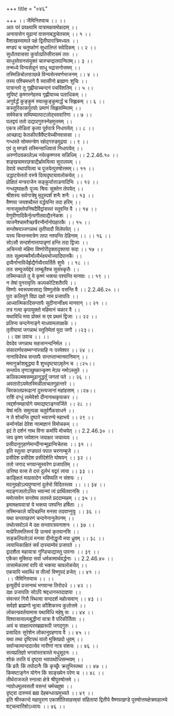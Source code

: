+++
title = "०४६"

+++
।। जैमिनिरुवाच ।। ।।  
अतः परं प्रवक्ष्यामि यात्रामक्षयमोक्षदाम् ।।  
अनायासेन मूढानां वासनाबद्धचेतसाम् ।। १ ।।  
वैशाखस्यामले पक्षे द्वितीयारात्रिमध्यतः ।।  
मण्डपं च चतुष्कोणं सुधालिप्तं सवेदिकम् ।। २ ।।  
सुधौतवाससा कुर्यात्प्रतिसीरासमं ततः ।।  
साधुसोपानसंयुक्तं चारुचन्द्रातपान्वितम्।। ३ ।।  
तन्मध्ये विन्यसेन्नूनं साधु भद्रासनोत्तमम् ।।  
तस्मिन्निचोलसञ्छन्ने विन्यसेत्स्वर्णभाजनम् ।। ४ ।।  
तस्य पश्चिमभागे वै स्वासीनो ब्राह्मणः शुचिः ।।  
पात्रान्तरे तु गृह्णीयाच्चन्दनं पचविंशतिम् ।। ५ ।।  
सुपिष्टं कृष्णस्नेहस्य गृह्णीयाच्च पलाधिकम् ।।  
अगुर्वर्द्धं कुङ्कुमं स्यात्कुङ्कुमार्द्धं च सिह्लकम् ।। ६ ।।  
कस्तूरिकाकर्पुरयोः प्रमाणं सिह्लसम्मितम् ।।  
सर्वमेकत्र सम्पिष्यात्पाटलोद्भववारिणा ।। ७ ।।  
पलद्वयं ततो दद्यादगुरुस्नेहमुत्तमम् ।।  
एकत्र लोडितां कृत्वा पूर्वपात्रे निधापयेत् ।। ८ ।।  
आच्छाद्य केतकीपत्रैर्वेष्टयेच्चीनवाससा ।।  
गन्धस्ते सोममन्त्रेण रक्षेद्गरुडमुद्रया ।। ९ ।।  
एवं तु मण्डपे तस्मिन्साधिवासं निधापयेत् ।।  
अरुणोदयकालेऽथ नयेत्कृष्णस्य सन्निधिम् ।। 2.2.46.१० ।।  
शङ्खचामरछत्राद्यैर्भ्रामयित्वा सुरालयम् ।।  
देवाग्रे स्थापयित्वा च पूजयेत्पुरुषोत्तमम्।। ११ ।।  
उद्धाटयेत्ततो वस्त्रे दिव्यदृष्ट्यावलोकयेत् ।।  
प्रोक्षितं मन्त्रराजेन सङ्कुर्यात्ताडनादिभिः ।। १२ ।।  
गन्धपुष्पाक्षतैः पूज्यः श्रियः सूक्तेन लेपयेत् ।।  
श्रीशस्य सर्वगात्रेषु मृदुस्पर्शं शनैः शनैः ।। १३ ।।  
वैष्णवा जयशब्दैस्तं वर्द्धयन्ति तदा हरिम् ।।  
नानासूक्तोपनिषदैर्विद्वांसस्तं स्तुवन्ति वै ।। १४ ।।  
वेणुवीणादिकैर्नृत्यगीतवाद्यैरनेकशः ।।  
व्यजनैश्चामरैच्छत्रैरन्यैर्नानोपहारकैः ।। १५ ।।  
सन्तोषयञ्जगन्नाथं तृतीयादौ विलेपयेत् ।।  
यस्य चिन्तनमात्रेण तापा नश्यन्ति देहिनाम् ।। ।। १६ ।।  
सोऽसौ सन्दर्शनात्तापान्नृणां हन्ति तदा द्विजाः ।।  
अचिन्त्यो महिमा विष्णोरीदृक्तादृक्तया सदा ।। १७ ।।  
ततः सूक्ष्माम्बरैर्माल्यैर्भक्ष्यभोज्यादिपानकैः ।।  
द्रव्यैर्नानाविधैर्हृद्यैर्गव्यैरावर्तितैः शुभैः ।। १८ ।।  
ततः सम्पूजयेद्देवं ताम्बूलैश्च सुसंस्कृतैः ।।  
तस्मिन्काले तु ये कृष्णं भक्त्या पश्यन्ति मानवाः ।। १९ ।।  
न तेषां पुनरावृत्तिः कल्पकोटिशतैरपि ।।  
विष्णोः स्वरूपमासाद्य विष्णुलोके वसन्ति वै ।। 2.2.46.२० ।।  
पुरा कलियुगे विप्रा दक्षो नाम प्रजापतिः ।।  
आध्यात्मिकादिसन्तापैः सुदीनान्वीक्ष्य मानवान् ।। २१ ।।  
तत्र गत्वा कृपायुक्तो महिमानं चकार वै ।।  
यथाविधि मया प्रोक्तं स एव प्रथमं द्विजाः ।। २२ ।।  
प्रलिप्य चन्दनेनाङ्गे माधवामलपक्षके ।।  
तृतीयायां जगन्नाथं स्तुतिमेतां मुदा जगौ ।।२३।।  
।। दक्ष उवाच ।। ।।  
देवदेव जगन्नाथ सहजानन्दनिर्मल ।।  
संसारार्णवसम्मग्नांस्त्राहि नः परमेश्वर ।। २४ ।।  
नानाविधैश्च सन्तापैः सन्तप्तान्मानवानिमान् ।।  
ममानुक्रोशबुद्ध्या वै शुभदृष्ट्याऽमृतेन च ।।२५।।  
सन्तर्पय तृणाञ्छुष्कान्कृष्ण मेऽघ नमोऽस्तुते ।।  
कलिकल्मषसम्मूढानुद्धर्तुं जगतां पते ।। २६ ।।  
अवतारोऽयमेतस्मिन्नीलाचलगुहान्तरे ।।  
चिरकालप्ररूढानां दुस्त्यजानां महांहसाम् ।।२७।।  
राशिं दग्धुं त्वमेवेशो दीनानाथकृपाकर ।।  
त्वद्दर्शनमहायोगे यमाद्यष्टाङ्गवर्जिते ।। २८ ।।  
येषां मतिः समुत्पन्ना चतुर्वर्गैकसाधने ।।  
न ते शोचन्ति दुष्पारे भवारण्ये महाभये ।। २९ ।।  
कर्मानपेक्षं देवेश नात्मज्ञानं विमोचकम् ।।  
इदं ते दर्शनं नाथ विना कर्मापि मोचयेत् ।। 2.2.46.३० ।।  
जय कृष्ण जयेशान जयाक्षर जयाव्यय ।।  
प्रसीदानुगृहाणेमान्दीनान्मूढान्विचेतसः ।। ३१ ।।  
इति स्तुत्वा दण्डपातं पपात चरणाम्बुजे ।।  
प्रसीदेश प्रसीदेश प्रसीदेशेति घोषयन् ।। ३२ ।।  
ततो जगाद भगवान्सुस्वरेण प्रजापतिम् ।।  
उत्तिष्ठ वत्स ते दत्तं दुर्लभं यद्वरं त्वया ।। ३३ ।।  
काङ्क्षितं मत्प्रसादेन भविष्यति न संशयः ।।  
मदनुग्रहोऽल्पपुण्यानां दुर्लभो विदितस्तव ।। ।। ३४ ।।  
मदङ्गजातोऽस्ति भवान्मां त्वं प्रार्थितवानसि ।।  
ममोत्सवेन सन्तोष्य ततस्ते प्रददाम्यहम् ।। ३५ ।।  
इमामक्षययात्रां ये भक्त्या पश्यन्ति हर्षिताः ।।  
तस्मिन्काले यदिच्छन्ति मनसा तदवाप्नुयुः ।। ३६ ।।  
यथा सन्तापहरणं चन्दनेनानुलेपनम् ।।  
तथोत्सवोऽयं मे दक्ष सन्तापत्रयनाशनः ।। ३७ ।।  
मत्प्रेरितमतिस्त्वं हि उत्सवं कृतवानसि ।।  
सङ्कल्पितोऽयं मनसा दीनोद्धृत्यै मया ध्रुवम् ।। ३८ ।।  
त्वयाभिकाक्षितं सर्वं दास्याम्येव प्रजापते ।।  
द्वादशैता महायात्रा गुण्डिचाद्यास्तु पावनाः ।। ३९ ।।  
एकैका मुक्तिदा सर्वा धर्मकामार्थवर्द्धनाः ।। 2.2.46.४० ।।  
तासामेकतमां वापि यो भक्त्या चावलोकयेत् ।।  
एकयापि भवाब्धिं स तीर्त्वा विष्णुपदं व्रजेत् ।। ४१ ।।  
।। जैमिनिरुवाच ।। ।।  
इत्युदीर्य प्रजानाथं भगवान्स तिरोदधे ।। ४२ ।।  
दक्षः प्रजापतिः सोऽपि श्रद्दधानस्तदाज्ञया ।।  
संवत्सरं गिरौ स्थित्वा सन्ददर्श महोत्सवान् ।। ४३ ।।  
सर्वज्ञो ब्राह्मणो भूत्वा कौशिकस्य कुलोत्तमे ।।  
लोकान्प्रवर्तयामास यथाविधि महेषु सः ।। ४४ ।।  
विश्वासायाल्पबुद्धीनां यात्रा वै परिकीर्तिताः ।।  
अयं च साक्षात्परमब्रह्मरूपी जगद्गुरुः ।।  
प्रसादितः सुरेशेन लोकानुग्रहणाय वै ।। ४५ ।।  
यथा तथा दृष्टिपथं यातो मुक्तिप्रदो धुवम् ।।  
सर्वान्कामान्ददात्येव नारीणां नात्र संशयः ।। ४६ ।।  
सत्यप्रतिज्ञो भगवांस्तत्रास्ते मधुसूदनः ।।  
शोकं तरति यं दृष्ट्वा भवपाथोधिसम्भवम् ।।  
किं व्रतैः किं तपोदानैः किं कृच्छ्रैः क्रतुभिस्तथा ।। ४७ ।।  
किमष्टाङ्गेन योगेन किं साङ्ख्येन परेण च ।। ४८ ।।  
तीर्थराजजले स्नात्वा क्षेत्रे श्रीपुरुषोत्तमे ।।  
न्यग्रोधमूलवसतौ वसन्तं चर्मचक्षुषा ।।  
दृष्ट्वा दारुमयं ब्रह्म देहबन्धात्प्रमुच्यते ।। ४९ ।।  
इति श्रीस्कान्दे महापुराण एकाशीतिसाहस्र्यां संहितायां द्वितीये वैष्णवखण्डे पुरुषोत्तमक्षेत्रमाहात्म्ये षट्चत्वारिंशोऽध्यायः ।। ४६ ।।